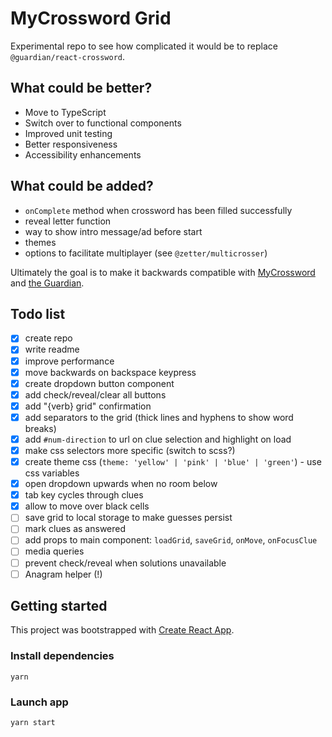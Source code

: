 # MyCrossword Grid

Experimental repo to see how complicated it would be to replace `@guardian/react-crossword`.

## What could be better?

- Move to TypeScript
- Switch over to functional components
- Improved unit testing
- Better responsiveness
- Accessibility enhancements

## What could be added?

- `onComplete` method when crossword has been filled successfully
- reveal letter function
- way to show intro message/ad before start
- themes
- options to facilitate multiplayer (see `@zetter/multicrosser`)

Ultimately the goal is to make it backwards compatible with [MyCrossword](https://www.mycrossword.co.uk/) and [the Guardian](https://www.theguardian.com/crosswords).

## Todo list

- [x] create repo
- [x] write readme
- [x] improve performance
- [x] move backwards on backspace keypress
- [x] create dropdown button component
- [x] add check/reveal/clear all buttons
- [x] add "{verb} grid" confirmation
- [x] add separators to the grid (thick lines and hyphens to show word breaks)
- [x] add `#num-direction` to url on clue selection and highlight on load
- [x] make css selectors more specific (switch to scss?)
- [x] create theme css (`theme: 'yellow' | 'pink' | 'blue' | 'green'`) - use css variables
- [x] open dropdown upwards when no room below
- [x] tab key cycles through clues
- [x] allow to move over black cells
- [ ] save grid to local storage to make guesses persist
- [ ] mark clues as answered
- [ ] add props to main component: `loadGrid`, `saveGrid`, `onMove`, `onFocusClue`
- [ ] media queries
- [ ] prevent check/reveal when solutions unavailable
- [ ] Anagram helper (!)

## Getting started

This project was bootstrapped with [Create React App](https://github.com/facebook/create-react-app).

### Install dependencies

```
yarn
```

### Launch app

```
yarn start
```
